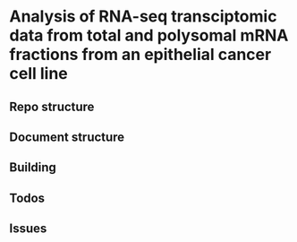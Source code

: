 # Analysis of RNA-seq transciptomic data from total and polysomal mRNA fractions from an epithelial cancer cell line

## Repo structure

## Document structure

## Building

## Todos

## Issues


